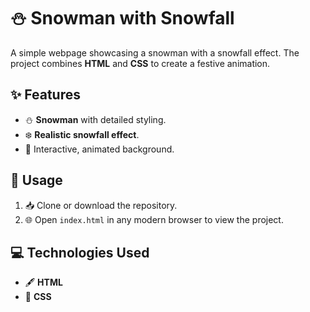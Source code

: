 # ⛄ Snowman with Snowfall  

A simple webpage showcasing a snowman with a snowfall effect. The project combines **HTML** and **CSS** to create a festive animation.  

## ✨ Features  
- ⛄ **Snowman** with detailed styling.  
- ❄️ **Realistic snowfall effect**.  
- 🎨 Interactive, animated background.  

## 🚀 Usage  
1. 📥 Clone or download the repository.  
2. 🌐 Open `index.html` in any modern browser to view the project.  

## 💻 Technologies Used  
- 🖋️ **HTML**  
- 🎨 **CSS**  
